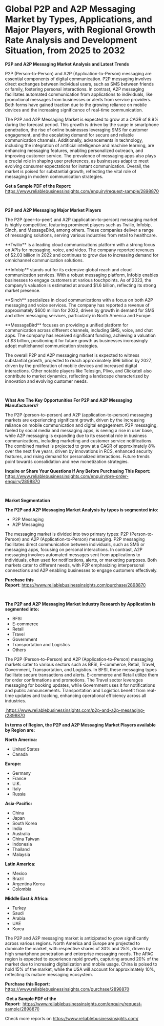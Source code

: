 <p><h1>Global P2P and A2P Messaging Market by Types, Applications, and Major Players, with Regional Growth Rate Analysis and Development Situation, from 2025 to 2032</h1></p><p><strong>P2P and A2P Messaging Market Analysis and Latest Trends</strong></p>
<p><p>P2P (Person-to-Person) and A2P (Application-to-Person) messaging are essential components of digital communication. P2P messaging involves direct exchanges between individual users, such as SMS between friends or family, fostering personal interactions. In contrast, A2P messaging facilitates automated communication from applications to individuals, like promotional messages from businesses or alerts from service providers. Both forms have gained traction due to the growing reliance on mobile devices and the increasing significance of real-time communication.</p><p>The P2P and A2P Messaging Market is expected to grow at a CAGR of 8.9% during the forecast period. This growth is driven by the surge in smartphone penetration, the rise of online businesses leveraging SMS for customer engagement, and the escalating demand for secure and reliable communication channels. Additionally, advancements in technology, including the integration of artificial intelligence and machine learning, are enhancing messaging features, enabling personalized outreach, and improving customer service. The prevalence of messaging apps also plays a crucial role in shaping user preferences, as businesses adapt to meet evolving consumer expectations for instant communication. Overall, the market is poised for substantial growth, reflecting the vital role of messaging in modern communication strategies.</p></p>
<p><strong>Get a Sample PDF of the Report:&nbsp;</strong> <a href="https://www.reliablebusinessinsights.com/enquiry/request-sample/2898870?utm_campaign=3582&utm_medium=2&utm_source=Github&utm_content=ia&utm_term=15032025&utm_id=p2p-and-a2p-messaging">https://www.reliablebusinessinsights.com/enquiry/request-sample/2898870</a></p>
<p>&nbsp;</p>
<p><strong>P2P and A2P Messaging Major Market Players</strong></p>
<p><p>The P2P (peer-to-peer) and A2P (application-to-person) messaging market is highly competitive, featuring prominent players such as Twilio, Infobip, Sinch, and MessageBird, among others. These companies deliver a range of messaging solutions, serving various industries from retail to healthcare.</p><p>**Twilio** is a leading cloud communications platform with a strong focus on APIs for messaging, voice, and video. The company reported revenues of $2.03 billion in 2022 and continues to grow due to increasing demand for omnichannel communication solutions.</p><p>**Infobip** stands out for its extensive global reach and cloud communication services. With a robust messaging platform, Infobip enables businesses to engage customers at various touchpoints. As of 2023, the company’s valuation is estimated at around $1.6 billion, reflecting its strong market presence.</p><p>**Sinch** specializes in cloud communications with a focus on both A2P messaging and voice services. The company has reported a revenue of approximately $600 million for 2022, driven by growth in demand for SMS and other messaging services, particularly in North America and Europe.</p><p>**MessageBird** focuses on providing a unified platform for communication across different channels, including SMS, voice, and chat apps. The company has received significant funding, achieving a valuation of $3 billion, positioning it for future growth as businesses increasingly adopt multichannel communication strategies.</p><p>The overall P2P and A2P messaging market is expected to witness substantial growth, projected to reach approximately $96 billion by 2027, driven by the proliferation of mobile devices and increased digital interactions. Other notable players like Telesign, Plivo, and Clickatell also contribute to market dynamics, reflecting a landscape characterized by innovation and evolving customer needs.</p></p>
<p>&nbsp;</p>
<p><strong>What Are The Key Opportunities For P2P and A2P Messaging Manufacturers?</strong></p>
<p><p>The P2P (person-to-person) and A2P (application-to-person) messaging markets are experiencing significant growth, driven by the increasing reliance on mobile communication and digital engagement. P2P messaging, fueled by social media and messaging apps, is seeing a rise in user base, while A2P messaging is expanding due to its essential role in business communications, including marketing and customer service notifications. The combined market is projected to grow at a CAGR of approximately 8% over the next five years, driven by innovations in RCS, enhanced security features, and rising demand for personalized interactions. Future trends point towards consolidation and new monetization strategies.</p></p>
<p><strong>Inquire or Share Your Questions If Any Before Purchasing This Report:</strong> <a href="https://www.reliablebusinessinsights.com/enquiry/pre-order-enquiry/2898870?utm_campaign=3582&utm_medium=2&utm_source=Github&utm_content=ia&utm_term=15032025&utm_id=p2p-and-a2p-messaging">https://www.reliablebusinessinsights.com/enquiry/pre-order-enquiry/2898870</a></p>
<p>&nbsp;</p>
<p><strong>Market Segmentation</strong></p>
<p><strong>The P2P and A2P Messaging Market Analysis by types is segmented into:</strong></p>
<p><ul><li>P2P Messaging</li><li>A2P Messaging</li></ul></p>
<p><p>The messaging market is divided into two primary types: P2P (Person-to-Person) and A2P (Application-to-Person) messaging. P2P messaging facilitates direct communication between individuals, such as SMS or messaging apps, focusing on personal interactions. In contrast, A2P messaging involves automated messages sent from applications to individuals, often used for notifications, alerts, or marketing purposes. Both markets cater to different needs, with P2P emphasizing interpersonal connections and A2P enabling businesses to engage customers effectively.</p></p>
<p><strong>Purchase this Report:&nbsp;</strong><a href="https://www.reliablebusinessinsights.com/purchase/2898870?utm_campaign=3582&utm_medium=2&utm_source=Github&utm_content=ia&utm_term=15032025&utm_id=p2p-and-a2p-messaging">https://www.reliablebusinessinsights.com/purchase/2898870</a></p>
<p>&nbsp;</p>
<p><strong>The P2P and A2P Messaging Market Industry Research by Application is segmented into:</strong></p>
<p><ul><li>BFSI</li><li>E-commerce</li><li>Retail</li><li>Travel</li><li>Government</li><li>Transportation and Logistics</li><li>Others</li></ul></p>
<p><p>The P2P (Person-to-Person) and A2P (Application-to-Person) messaging markets cater to various sectors such as BFSI, E-commerce, Retail, Travel, Government, Transportation, and Logistics. In BFSI, these messaging types facilitate secure transactions and alerts. E-commerce and Retail utilize them for order confirmations and promotions. The Travel sector leverages messaging for booking updates, while Government uses it for notifications and public announcements. Transportation and Logistics benefit from real-time updates and tracking, enhancing operational efficiency across all industries.</p></p>
<p><a href="https://www.reliablebusinessinsights.com/p2p-and-a2p-messaging-r2898870?utm_campaign=3582&utm_medium=2&utm_source=Github&utm_content=ia&utm_term=15032025&utm_id=p2p-and-a2p-messaging">&nbsp;https://www.reliablebusinessinsights.com/p2p-and-a2p-messaging-r2898870</a></p>
<p><strong>In terms of Region, the P2P and A2P Messaging Market Players available by Region are:</strong></p>
<p>
    <p> <strong> North America: </strong>
        <ul>
            <li>United States</li>
            <li>Canada</li>
        </ul>
        </p> 
    <p> <strong> Europe: </strong>
        <ul>
            <li>Germany</li>
            <li>France</li>
            <li>U.K.</li>
            <li>Italy</li>
            <li>Russia</li>
        </ul>
        </p> 
    <p> <strong> Asia-Pacific: </strong>
        <ul>
            <li>China</li>
            <li>Japan</li>
            <li>South Korea</li>
            <li>India</li>
            <li>Australia</li>
            <li>China Taiwan</li>
            <li>Indonesia</li>
            <li>Thailand</li>
            <li>Malaysia</li>
        </ul>
        </p> 
    <p> <strong> Latin America: </strong>
        <ul>
            <li>Mexico</li>
            <li>Brazil</li>
            <li>Argentina Korea</li>
            <li>Colombia</li>
        </ul>
        </p> 
    <p> <strong> Middle East & Africa: </strong>
        <ul>
            <li>Turkey</li>
            <li>Saudi</li>
            <li>Arabia</li>
            <li>UAE</li>
            <li>Korea</li>
        </ul>
    </p>
    </p>
<p><p>The P2P and A2P messaging market is anticipated to grow significantly across various regions. North America and Europe are projected to dominate the market, with respective shares of 30% and 25%, driven by high smartphone penetration and enterprise messaging needs. The APAC region is expected to experience rapid growth, capturing around 20% of the market due to increasing digitalization and mobile usage. China is poised to hold 15% of the market, while the USA will account for approximately 10%, reflecting its mature messaging ecosystem.</p></p>
<p><strong>Purchase this Report: </strong><a href="https://www.reliablebusinessinsights.com/purchase/2898870?utm_campaign=3582&utm_medium=2&utm_source=Github&utm_content=ia&utm_term=15032025&utm_id=p2p-and-a2p-messaging">https://www.reliablebusinessinsights.com/purchase/2898870</a></p>
<p>&nbsp;<strong>Get a Sample PDF of the Report:&nbsp;&nbsp;</strong><a href="https://www.reliablebusinessinsights.com/enquiry/request-sample/2898870?utm_campaign=3582&utm_medium=2&utm_source=Github&utm_content=ia&utm_term=15032025&utm_id=p2p-and-a2p-messaging">https://www.reliablebusinessinsights.com/enquiry/request-sample/2898870</a></p>
<p><strong></strong></p>
<p>Check more reports on <a href="https://www.reliablebusinessinsights.com/?utm_campaign=3582&utm_medium=2&utm_source=Github&utm_content=ia&utm_term=15032025&utm_id=p2p-and-a2p-messaging">https://www.reliablebusinessinsights.com/</a></p>
